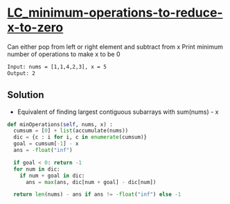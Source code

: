 # [LC_minimum-operations-to-reduce-x-to-zero](https://leetcode.com/problems/minimum-operations-to-reduce-x-to-zero)

Can either pop from left or right element and subtract from x
Print minimum number of operations to make x to be 0

```txt
Input: nums = [1,1,4,2,3], x = 5
Output: 2
```

## Solution

* Equivalent of finding largest contiguous subarrays with sum(nums) - x

```py
def minOperations(self, nums, x) :
  cumsum = [0] + list(accumulate(nums))
  dic = {c : i for i, c in enumerate(cumsum)}
  goal = cumsum[-1] - x
  ans = -float("inf")

  if goal < 0: return -1
  for num in dic:
    if num + goal in dic:
      ans = max(ans, dic[num + goal] - dic[num])

  return len(nums) - ans if ans != -float("inf") else -1
```
